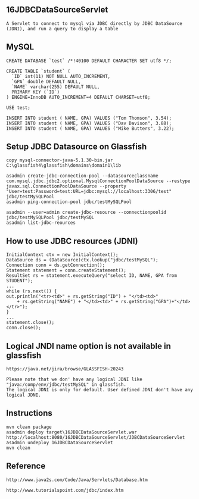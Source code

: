 16JDBCDataSourceServlet
-----------------------

	A Servlet to connect to mysql via JDBC directly by JDBC DataSource (JDNI), and run a query to display a table

MySQL
-----

	CREATE DATABASE `test` /*!40100 DEFAULT CHARACTER SET utf8 */;

	CREATE TABLE `student` (
	  `ID` int(11) NOT NULL AUTO_INCREMENT,
	  `GPA` double DEFAULT NULL,
	  `NAME` varchar(255) DEFAULT NULL,
	  PRIMARY KEY (`ID`)
	) ENGINE=InnoDB AUTO_INCREMENT=4 DEFAULT CHARSET=utf8;

	USE test;

	INSERT INTO student ( NAME, GPA) VALUES ("Tom Thomson", 3.54);
	INSERT INTO student ( NAME, GPA) VALUES ("Dav Davison", 3.88);
	INSERT INTO student ( NAME, GPA) VALUES ("Mike Butters", 3.22);


Setup JDBC Datasource on Glassfish
-----------------------------------

	copy mysql-connector-java-5.1.30-bin.jar C:\glassfish4\glassfish\domains\domain1\lib
	
	asadmin create-jdbc-connection-pool --datasourceclassname com.mysql.jdbc.jdbc2.optional.MysqlConnectionPoolDataSource --restype javax.sql.ConnectionPoolDataSource --property "User=test:Password=test:URL=jdbc:mysql://localhost:3306/test" jdbc/testMySQLPool
	asadmin ping-connection-pool jdbc/testMySQLPool
	
	asadmin --user=admin create-jdbc-resource --connectionpoolid jdbc/testMySQLPool jdbc/testMySQL
	asadmin list-jdbc-reources
	
How to use JDBC resources (JDNI)
--------------------------------

	InitialContext ctx = new InitialContext();
	DataSource ds = (DataSource)ctx.lookup("jdbc/testMySQL");			
	Connection conn = ds.getConnection();
	Statement statement = conn.createStatement();
	ResultSet rs = statement.executeQuery("select ID, NAME, GPA from STUDENT");
	...
	while (rs.next()) {
	out.println("<tr><td>" + rs.getString("ID") + "</td><td>"
		+ rs.getString("NAME") + "</td><td>" + rs.getString("GPA")+"</td></tr>");
	}
	...
	statement.close();
	conn.close();
	
Logical JNDI name option is not available in glassfish
------------------------------------------------------

	https://java.net/jira/browse/GLASSFISH-20243

	Please note that we don' have any logical JDNI like "java:/comp/env/jdbc/testMySQL" in glassfish.
	The logical JDNI is only for default. User defined JDNI don't have any logical JDNI.


	
Instructions
------------

	mvn clean package
	asadmin deploy target\16JDBCDataSourceServlet.war
	http://localhost:8080/16JDBCDataSourceServlet/JDBCDataSourceServlet
	asadmin undeploy 16JDBCDataSourceServlet
	mvn clean
	
Reference
---------

	http://www.java2s.com/Code/Java/Servlets/Database.htm

	http://www.tutorialspoint.com/jdbc/index.htm

